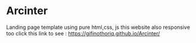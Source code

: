 # Arcinter
Landing page template using pure html,css, js
this website also responsive too
click this link to see : https://gifinothoriq.github.io/Arcinter/
